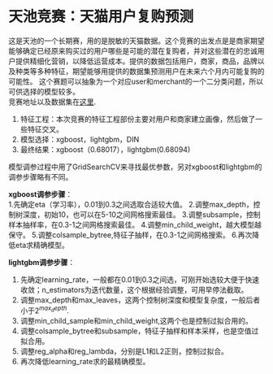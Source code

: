 # 天池竞赛：天猫用户复购预测

这是天池的一个长期赛，用的是脱敏的天猫数据。这个竞赛的出发点是是商家期望能够确定已经原来购买过的用户哪些是可能的潜在复购者，并对这些潜在的忠诚用户提供精细化营销，以降低运营成本。提供的数据包括用户，商家，商品，品牌以及种类等多种特征，期望能够用提供的数据集预测用户在未来六个月内可能复购的可能性。
这个赛题可以抽象为一个对应user和merchant的一个二分类问题，所以可供选择的模型较多。  
竞赛地址以及数据集在[这里](https://tianchi.aliyun.com/competition/entrance/231576/introduction). 

1. 特征工程：本次竞赛的特征工程部份主要对用户和商家建立画像，然后做了一些特征交叉。
2. 模型选择：xgboost，lightgbm，DIN
3. 最终结果：xgboost（0.68017），lightgbm(0.68094)

模型调参过程中用了GridSearchCV来寻找最优参数，另对xgboost和lightgbm的调参步骤略有不同。

**xgboost调参步骤**：  
1.先确定eta（学习率），0.01到0.3之间选取合适较大值。
2.调整max_depth，控制树深度，初始10，也可以在5-10之间网格搜索最佳。
3.调整subsample，控制样本抽样率，在0.3-1之间网格搜索最佳。
4.调整min_child_weight，越大模型越保守。
5.调整colsample_bytree,特征子抽样，在0.3-1之间网格搜索。
6.再次降低eta求精确模型。

**lightgbm调参步骤**：
1. 先确定learning_rate，一般都在0.01到0.3之间选，可刚开始选较大便于快速收敛；n_estimators为迭代数量，这个根据经验调整，可用早停法截取。
2. 调整max_depth和max_leaves，这两个控制树深度和模型复杂度，一般后者小于$2^{max_depth}$.
3. 调整min_child_sample和min_child_weight,这两个也是控制过拟合用的。
4. 调整colsample_bytree和subsample，特征子抽样和样本采样，也是空值过拟合用。
5. 调整reg_alpha和reg_lambda，分别是L1和L2正则，控制过拟合。
6. 再次降低learning_rate求的最精确模型。
